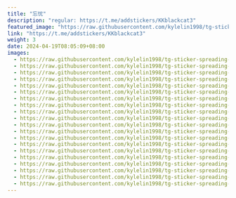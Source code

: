 ```yaml
---
title: "忘忧"
description: "regular: https://t.me/addstickers/KKblackcat3"
featured_image: "https://raw.githubusercontent.com/kylelin1998/tg-sticker-spreading-worldwide-images/main/img/fdcc5124-7600-4509-ba3d-87fc061fd99b.jpg"
link: "https://t.me/addstickers/KKblackcat3"
weight: 3
date: 2024-04-19T08:05:09+08:00
images:
  - https://raw.githubusercontent.com/kylelin1998/tg-sticker-spreading-worldwide-images/main/img/fdcc5124-7600-4509-ba3d-87fc061fd99b.jpg
  - https://raw.githubusercontent.com/kylelin1998/tg-sticker-spreading-worldwide-images/main/img/434e942c-a6bf-4725-9451-bbb42c74dde4.jpg
  - https://raw.githubusercontent.com/kylelin1998/tg-sticker-spreading-worldwide-images/main/img/8430dd71-7a88-48f0-9fed-5251093b8a0a.jpg
  - https://raw.githubusercontent.com/kylelin1998/tg-sticker-spreading-worldwide-images/main/img/87a52587-6c2b-47a4-8356-344f08072298.jpg
  - https://raw.githubusercontent.com/kylelin1998/tg-sticker-spreading-worldwide-images/main/img/8db39638-d26a-49dc-9672-fe94603094cb.jpg
  - https://raw.githubusercontent.com/kylelin1998/tg-sticker-spreading-worldwide-images/main/img/135ec0f2-670f-4013-8f46-3fce45572c4e.jpg
  - https://raw.githubusercontent.com/kylelin1998/tg-sticker-spreading-worldwide-images/main/img/2be7b2fb-09d0-4bbc-8759-e7097c1fd655.jpg
  - https://raw.githubusercontent.com/kylelin1998/tg-sticker-spreading-worldwide-images/main/img/80eb6c16-4c77-493b-be28-34f4f7435c35.jpg
  - https://raw.githubusercontent.com/kylelin1998/tg-sticker-spreading-worldwide-images/main/img/677c40e6-6e25-43af-b01e-776f12e51213.jpg
  - https://raw.githubusercontent.com/kylelin1998/tg-sticker-spreading-worldwide-images/main/img/57611f37-c4bf-4ad7-8704-e046dd837455.jpg
  - https://raw.githubusercontent.com/kylelin1998/tg-sticker-spreading-worldwide-images/main/img/13ad2ab8-e30a-4ef1-b147-b4708809b6fb.jpg
  - https://raw.githubusercontent.com/kylelin1998/tg-sticker-spreading-worldwide-images/main/img/b8d26476-e0f5-4813-9f4a-a90c51be034e.jpg
  - https://raw.githubusercontent.com/kylelin1998/tg-sticker-spreading-worldwide-images/main/img/eb84de46-6f8d-4489-9885-b9d0404e36ba.jpg
  - https://raw.githubusercontent.com/kylelin1998/tg-sticker-spreading-worldwide-images/main/img/8e5d4086-f369-41cd-ba8d-a79d14f07c8a.jpg
  - https://raw.githubusercontent.com/kylelin1998/tg-sticker-spreading-worldwide-images/main/img/99c9e8c1-70e4-47e2-b4b7-96a473572242.jpg
  - https://raw.githubusercontent.com/kylelin1998/tg-sticker-spreading-worldwide-images/main/img/e1255998-e1e8-4806-aeb2-cc309c1bf93c.jpg
  - https://raw.githubusercontent.com/kylelin1998/tg-sticker-spreading-worldwide-images/main/img/3174cc77-d237-470d-8d4b-1a60da3b6581.jpg
  - https://raw.githubusercontent.com/kylelin1998/tg-sticker-spreading-worldwide-images/main/img/49729f82-0107-4d9c-be19-37c3c14336de.jpg
  - https://raw.githubusercontent.com/kylelin1998/tg-sticker-spreading-worldwide-images/main/img/62446a78-bc0c-483a-8093-bc3439515044.jpg
  - https://raw.githubusercontent.com/kylelin1998/tg-sticker-spreading-worldwide-images/main/img/7202e648-e23a-4faa-a394-eed9ba400955.jpg
---
```

